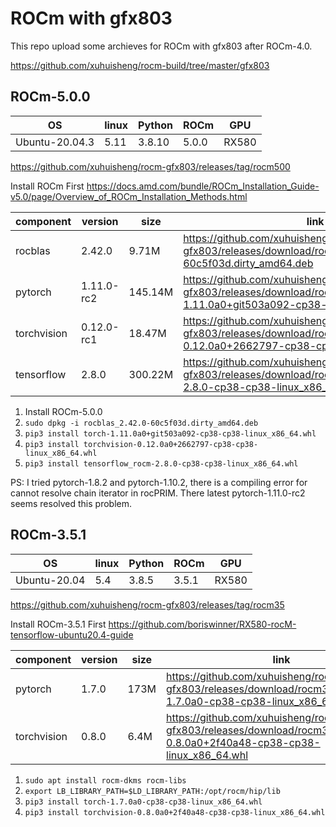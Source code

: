 
# ROCm with gfx803

This repo upload some archieves for ROCm with gfx803 after ROCm-4.0.

<https://github.com/xuhuisheng/rocm-build/tree/master/gfx803>

## ROCm-5.0.0

|OS            |linux|Python|ROCm |GPU  |
|--------------|-----|------|-----|-----|
|Ubuntu-20.04.3|5.11 |3.8.10|5.0.0|RX580|

<https://github.com/xuhuisheng/rocm-gfx803/releases/tag/rocm500>

Install ROCm First <https://docs.amd.com/bundle/ROCm_Installation_Guide-v5.0/page/Overview_of_ROCm_Installation_Methods.html>

|component  |version   |size   |link|
|-----------|----------|-------|----|
|rocblas    |2.42.0    |9.71M  |<https://github.com/xuhuisheng/rocm-gfx803/releases/download/rocm500/rocblas_2.42.0-60c5f03d.dirty_amd64.deb>|
|pytorch    |1.11.0-rc2|145.14M|<https://github.com/xuhuisheng/rocm-gfx803/releases/download/rocm500/torch-1.11.0a0+git503a092-cp38-cp38-linux_x86_64.whl>
|torchvision|0.12.0-rc1|18.47M |<https://github.com/xuhuisheng/rocm-gfx803/releases/download/rocm500/torchvision-0.12.0a0+2662797-cp38-cp38-linux_x86_64.whl>
|tensorflow |2.8.0     |300.22M|<https://github.com/xuhuisheng/rocm-gfx803/releases/download/rocm500/tensorflow_rocm-2.8.0-cp38-cp38-linux_x86_64.whl>|

1. Install ROCm-5.0.0
2. `sudo dpkg -i rocblas_2.42.0-60c5f03d.dirty_amd64.deb`
3. `pip3 install torch-1.11.0a0+git503a092-cp38-cp38-linux_x86_64.whl`
4. `pip3 install torchvision-0.12.0a0+2662797-cp38-cp38-linux_x86_64.whl`
5. `pip3 install tensorflow_rocm-2.8.0-cp38-cp38-linux_x86_64.whl`

PS: I tried pytorch-1.8.2 and pytorch-1.10.2, there is a compiling error for cannot resolve chain iterator in rocPRIM. There latest pytorch-1.11.0-rc2 seems resolved this problem.

## ROCm-3.5.1

|OS            |linux|Python|ROCm |GPU  |
|--------------|-----|------|-----|-----|
|Ubuntu-20.04  |5.4  |3.8.5 |3.5.1|RX580|

<https://github.com/xuhuisheng/rocm-gfx803/releases/tag/rocm35>

Install ROCm-3.5.1 First <https://github.com/boriswinner/RX580-rocM-tensorflow-ubuntu20.4-guide>

|component  |version|size|link|
|-----------|-------|----|----|
|pytorch    |1.7.0  |173M|<https://github.com/xuhuisheng/rocm-gfx803/releases/download/rocm35/torch-1.7.0a0-cp38-cp38-linux_x86_64.whl>|
|torchvision|0.8.0  |6.4M|<https://github.com/xuhuisheng/rocm-gfx803/releases/download/rocm35/torchvision-0.8.0a0+2f40a48-cp38-cp38-linux_x86_64.whl>|

1. `sudo apt install rocm-dkms rocm-libs`
2. `export LB_LIBRARY_PATH=$LD_LIBRARY_PATH:/opt/rocm/hip/lib`
3. `pip3 install torch-1.7.0a0-cp38-cp38-linux_x86_64.whl`
4. `pip3 install torchvision-0.8.0a0+2f40a48-cp38-cp38-linux_x86_64.whl`


